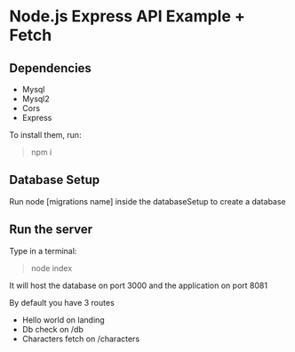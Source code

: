 # Node.js Express API Example + Fetch

## Dependencies

- Mysql
- Mysql2
- Cors
- Express

To install them, run:

> npm i

## Database Setup

Run node [migrations name] inside the databaseSetup to create a database

## Run the server

Type in a terminal:

> node index

It will host the database on port 3000 and the application on port 8081

By default you have 3 routes

- Hello world on landing
- Db check on /db
- Characters fetch on /characters
